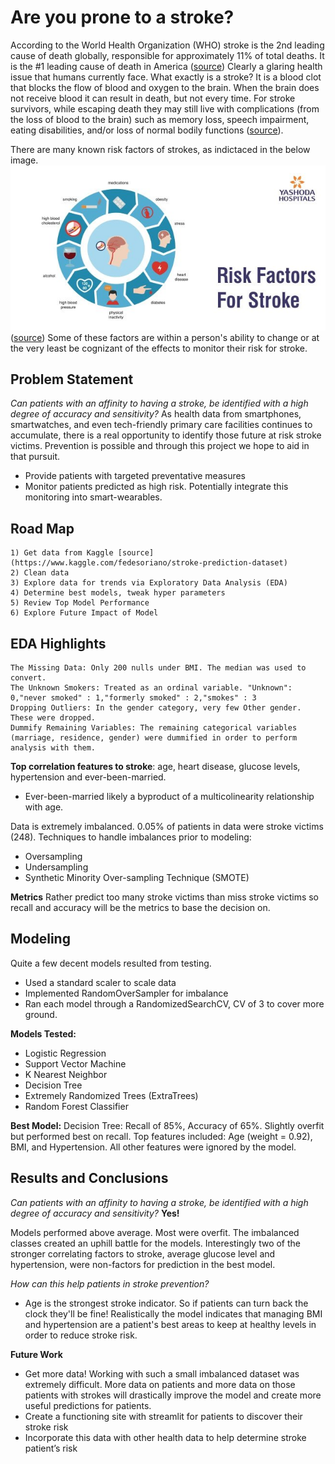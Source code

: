 # Are you prone to a stroke?

According to the World Health Organization (WHO) stroke is the 2nd leading cause of death globally, responsible for approximately 11% of total deaths. It is the #1 leading cause of death in America ([source](https://www.cdc.gov/stroke/index.htm#:~:text=Stroke%20is%20a%20leading%20cause,of%20serious%20disability%20for%20adults.&text=About%20795%2C000%20people%20in%20the%20United%20States%20have%20a%20stroke%20each%20year.&text=Get%20more%20quick%20facts%20about,Stroke%20is%20preventable))
Clearly a glaring health issue that humans currently face. What exactly is a stroke? It is a blood clot that blocks the flow of blood and oxygen to the brain. When the brain does not receive blood it can result in death, but not every time. For stroke survivors, while escaping death they may still live with complications (from the loss of blood to the brain) such as memory loss, speech impairment, eating disabilities, and/or loss of normal bodily functions  ([source](https://www.hopkinsmedicine.org/health/conditions-and-diseases/stroke/effects-of-stroke)).

There are many known risk factors of strokes, as indictaced in the below image.
![Risk Factors of Stroke](./images/the-risk-factors-of-stroke.jpeg) ([source](https://www.yashodahospitals.com/blog/brain-stroke-and-treatments-symptoms-causes-treatment/))
Some of these factors are within a person's ability to change or at the very least be cognizant of the effects to monitor their risk for stroke. 

## Problem Statement
*Can patients with an affinity to having a stroke, be identified with a high degree of accuracy and sensitivity?*
As health data from smartphones, smartwatches, and even tech-friendly primary care facilities continues to accumulate, there is a real opportunity to identify those future at risk stroke victims. Prevention is possible and through this project we hope to aid in that pursuit. 
- Provide patients with targeted preventative measures
- Monitor patients predicted as high risk. Potentially integrate this monitoring into smart-wearables.

## Road Map
    1) Get data from Kaggle [source](https://www.kaggle.com/fedesoriano/stroke-prediction-dataset)
    2) Clean data
    3) Explore data for trends via Exploratory Data Analysis (EDA)
    4) Determine best models, tweak hyper parameters
    5) Review Top Model Performance 
    6) Explore Future Impact of Model
    
## EDA Highlights
    The Missing Data: Only 200 nulls under BMI. The median was used to convert.
    The Unknown Smokers: Treated as an ordinal variable. "Unknown": 0,"never smoked" : 1,"formerly smoked" : 2,"smokes" : 3
    Dropping Outliers: In the gender category, very few Other gender. These were dropped.
    Dummify Remaining Variables: The remaining categorical variables (marriage, residence, gender) were dummified in order to perform analysis with them.

**Top correlation features to stroke**: age, heart disease, glucose levels, hypertension and ever-been-married.
- Ever-been-married likely a byproduct of a multicolinearity relationship with age.

Data is extremely imbalanced. 0.05% of patients in data were stroke victims (248).
Techniques to handle imbalances prior to modeling:
- Oversampling 
- Undersampling
- Synthetic Minority Over-sampling Technique (SMOTE)

**Metrics**
Rather predict too many stroke victims than miss stroke victims so recall and accuracy will be the metrics to base the decision on.

## Modeling
Quite a few decent models resulted from testing.
- Used a standard scaler to scale data 
- Implemented RandomOverSampler for imbalance 
- Ran each model through a RandomizedSearchCV, CV of 3 to cover more ground.

**Models Tested:**
- Logistic Regression
- Support Vector Machine
- K Nearest Neighbor
- Decision Tree
- Extremely Randomized Trees (ExtraTrees)
- Random Forest Classifier

**Best Model:**
Decision Tree: Recall of 85%, Accuracy of 65%. Slightly overfit but performed best on recall. Top features included: Age (weight = 0.92), BMI, and Hypertension. All other features were ignored by the model.

## Results and Conclusions
*Can patients with an affinity to having a stroke, be identified with a high degree of accuracy and sensitivity?*
**Yes!**

Models performed above average. Most were overfit. The imbalanced classes created an uphill battle for the models. Interestingly two of the stronger correlating factors to stroke, average glucose level and hypertension, were non-factors for prediction in the best model. 

*How can this help patients in stroke prevention?*
- Age is the strongest stroke indicator. So if patients can turn back the clock they'll be fine! Realistically the model indicates that managing BMI and hypertension are a patient's best areas to keep at healthy levels in order to reduce stroke risk.

**Future Work**
- Get more data! Working with such a small imbalanced dataset was extremely difficult. More data on patients and more data on those patients with strokes will drastically improve the model and create more useful predictions for patients.
- Create a functioning site with streamlit for patients to discover their stroke risk 
- Incorporate this data with other health data to help determine stroke patient’s risk





